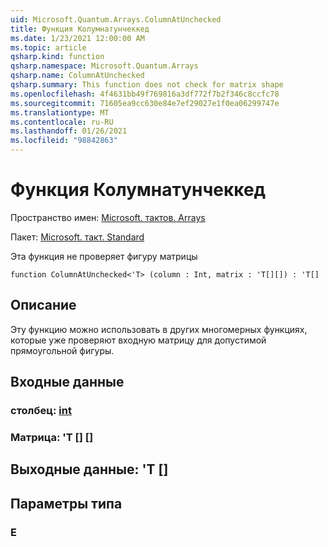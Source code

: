 ```yaml
---
uid: Microsoft.Quantum.Arrays.ColumnAtUnchecked
title: Функция Колумнатунчеккед
ms.date: 1/23/2021 12:00:00 AM
ms.topic: article
qsharp.kind: function
qsharp.namespace: Microsoft.Quantum.Arrays
qsharp.name: ColumnAtUnchecked
qsharp.summary: This function does not check for matrix shape
ms.openlocfilehash: 4f4631bb49f769816a3df772f7b2f346c8ccfc78
ms.sourcegitcommit: 71605ea9cc630e84e7ef29027e1f0ea06299747e
ms.translationtype: MT
ms.contentlocale: ru-RU
ms.lasthandoff: 01/26/2021
ms.locfileid: "98842863"
---
```

# <a name="columnatunchecked-function"></a>Функция Колумнатунчеккед

Пространство имен: [Microsoft. тактов. Arrays](xref:Microsoft.Quantum.Arrays)

Пакет: [Microsoft. такт. Standard](https://nuget.org/packages/Microsoft.Quantum.Standard)


Эта функция не проверяет фигуру матрицы

```qsharp
function ColumnAtUnchecked<'T> (column : Int, matrix : 'T[][]) : 'T[]
```


## <a name="description"></a>Описание

Эту функцию можно использовать в других многомерных функциях, которые уже проверяют входную матрицу для допустимой прямоугольной фигуры.

## <a name="input"></a>Входные данные

### <a name="column--int"></a>столбец: [int](xref:microsoft.quantum.lang-ref.int)




### <a name="matrix--t"></a>Матрица: 'T [] []





## <a name="output--t"></a>Выходные данные: 'T []



## <a name="type-parameters"></a>Параметры типа

### <a name="t"></a>Е


